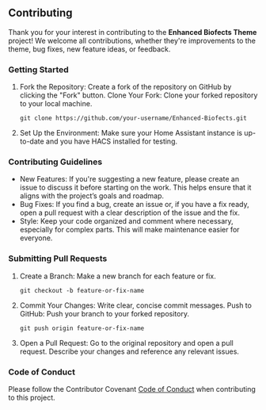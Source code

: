 ## Contributing
Thank you for your interest in contributing to the **Enhanced Biofects Theme** project! We welcome all contributions, whether they're improvements to the theme, bug fixes, new feature ideas, or feedback.

### Getting Started
1. Fork the Repository: Create a fork of the repository on GitHub by clicking the "Fork" button.
Clone Your Fork: Clone your forked repository to your local machine.
    ```
    git clone https://github.com/your-username/Enhanced-Biofects.git
    ```
2. Set Up the Environment: Make sure your Home Assistant instance is up-to-date and you have HACS installed for testing.

### Contributing Guidelines
- New Features: If you're suggesting a new feature, please create an issue to discuss it before starting on the work. This helps ensure that it aligns with the project’s goals and roadmap.
- Bug Fixes: If you find a bug, create an issue or, if you have a fix ready, open a pull request with a clear description of the issue and the fix.
- Style: Keep your code organized and comment where necessary, especially for complex parts. This will make maintenance easier for everyone.

### Submitting Pull Requests
1. Create a Branch: Make a new branch for each feature or fix.
    ```
    git checkout -b feature-or-fix-name
    ```
2. Commit Your Changes: Write clear, concise commit messages.
Push to GitHub: Push your branch to your forked repository.
    ```
    git push origin feature-or-fix-name
    ```
3. Open a Pull Request: Go to the original repository and open a pull request. Describe your changes and reference any relevant issues.
### Code of Conduct
Please follow the Contributor Covenant [Code of Conduct](https://github.com/biofects/HA-UniFi-Site-Manager/blob/main/CODE_OF_CONDUCT.md) when contributing to this project.
